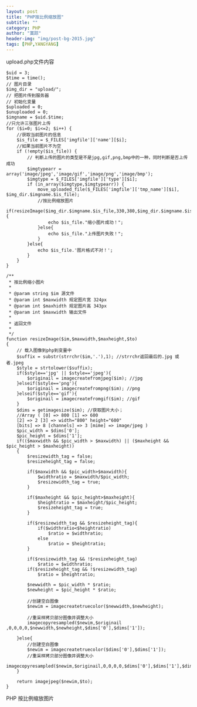 ```yaml
---
layout: post
title: "PHP按比例缩放图"
subtitle: ""
category: PHP
author: "寞踪"
header-img: "img/post-bg-2015.jpg"
tags: [PHP,YANGYANG]
---
```


upload.php文件内容

    $uid = 3;
    $time = time();
    // 图片目录
    $img_dir = "upload/";
    // 把图片传到服务器
    // 初始化变量
    $uploaded = 0;
    $unuploaded = 0;
    $imgname = $uid.$time;
    //只允许三张图片上传
    for ($i=0; $i<=2; $i++) {
        //获取当前图片的信息
        $is_file = $_FILES['imgfile']['name'][$i];
        //如果当前图片不为空
        if (!empty($is_file)) {
            // 判断上传的图片的类型是不是jpg,gif,png,bmp中的一种，同时判断是否上传成功
            $imgtypearr = array('image/jpeg','image/gif','image/png','image/bmp');
            $imgtype = $_FILES['imgfile']['type'][$i];
            if (in_array($imgtype,$imgtypearr)) {
                move_uploaded_file($_FILES['imgfile']['tmp_name'][$i], $img_dir.$imgname.$is_file);
                //按比例缩放图片
                if(resizeImage($img_dir.$imgname.$is_file,330,380,$img_dir.$imgname.$is_file)){
                    echo $is_file."缩小图片成功！";
                }else{
                    echo $is_file."上传图片失败！";
                }
            }else{
                echo $is_file.'图片格式不对！';
            }
        }
    }
    
    /**
     * 按比例缩小图片
     *
     * @param string $im 源文件
     * @param int $maxwidth 规定图片宽 324px
     * @param int $maxhidth 规定图片高 343px
   	 * @param int $maxwidth 输出文件
     *
     * 返回文件
     *
     */
    function resizeImage($im,$maxwidth,$maxheight,$to)
    {
        // 载入图像到php到变量中
        $suffix = substr(strrchr($im,'.'),1); //strrchr返回最后的.jpg 或者.jpeg
        $style = strtolower($suffix);
        if($style=='jpg' || $style=='jpeg'){
            $originail = imagecreatefromjpeg($im); //jpg
        }elseif($style=='png'){
            $originail = imagecreatefrompng($im); //png
        }elseif($style=='gif'){
            $originail = imagecreatefromgif($im); //gif
        }
        $dims = getimagesize($im); //获取图片大小；
        //Array ( [0] => 800 [1] => 600 
        [2] => 2 [3] => width="800" height="600" 
        [bits] => 8 [channels] => 3 [mime] => image/jpeg )
        $pic_width = $dims['0'];
        $pic_height = $dims['1'];
        if(($maxwidth && $pic_width > $maxwidth) || ($maxheight && $pic_height > $maxheight))
        {
            $resizewidth_tag = false;
            $resizeheight_tag = false;
    
            if($maxwidth && $pic_width>$maxwidth){
                $widthratio = $maxwidth/$pic_width;
                $resizewidth_tag = true;
            }
    
            if($maxheight && $pic_height>$maxheight){
                $heightratio = $maxheight/$pic_height;
                $resizeheight_tag = true;
            }
    
            if($resizewidth_tag && $resizeheight_tag){
                if($widthratio<$heightratio)
                    $ratio = $widthratio;
                else
                    $ratio = $heightratio;
            }
    
            if($resizewidth_tag && !$resizeheight_tag)
                $ratio = $widthratio;
            if($resizeheight_tag && !$resizewidth_tag)
                $ratio = $heightratio;
    
            $newwidth = $pic_width * $ratio;
            $newheight = $pic_height * $ratio;
    
            //创建空白图像
            $newim = imagecreatetruecolor($newwidth,$newheight);
    
            //重采样拷贝部分图像并调整大小
            imagecopyresampled($newim,$originail ,0,0,0,0,$newwidth,$newheight,$dims['0'],$dims['1']);
            
        }else{
            //创建空白图像
            $newim = imagecreatetruecolor($dims['0'],$dims['1']);
            //重采样拷贝部分图像并调整大小
            imagecopyresampled($newim,$originail,0,0,0,0,$dims['0'],$dims['1'],$dims['0'],$dims['1']);
        }
    
        return imagejpeg($newim,$to);
    }

PHP 按比例缩放图片
